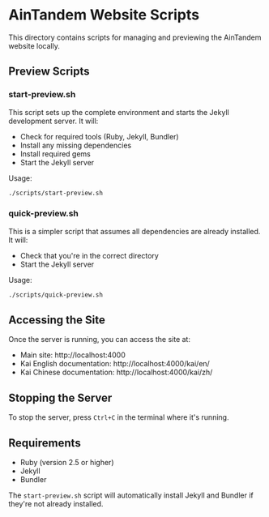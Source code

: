 # AinTandem Website Scripts

This directory contains scripts for managing and previewing the AinTandem website locally.

## Preview Scripts

### start-preview.sh
This script sets up the complete environment and starts the Jekyll development server. It will:
- Check for required tools (Ruby, Jekyll, Bundler)
- Install any missing dependencies
- Install required gems
- Start the Jekyll server

Usage:
```bash
./scripts/start-preview.sh
```

### quick-preview.sh
This is a simpler script that assumes all dependencies are already installed. It will:
- Check that you're in the correct directory
- Start the Jekyll server

Usage:
```bash
./scripts/quick-preview.sh
```

## Accessing the Site

Once the server is running, you can access the site at:
- Main site: http://localhost:4000
- Kai English documentation: http://localhost:4000/kai/en/
- Kai Chinese documentation: http://localhost:4000/kai/zh/

## Stopping the Server

To stop the server, press `Ctrl+C` in the terminal where it's running.

## Requirements

- Ruby (version 2.5 or higher)
- Jekyll
- Bundler

The `start-preview.sh` script will automatically install Jekyll and Bundler if they're not already installed.